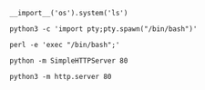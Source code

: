 `__import__('os').system('ls')`

`python3 -c 'import pty;pty.spawn("/bin/bash")'`

`perl -e 'exec "/bin/bash";'`

`python -m SimpleHTTPServer 80`

`python3 -m http.server 80`
